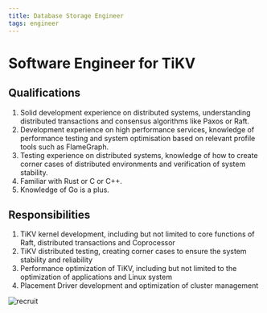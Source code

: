```yaml
---
title: Database Storage Engineer
tags: engineer
---
```


# Software Engineer for TiKV 

## Qualifications

1. Solid development experience on distributed systems, understanding distributed transactions and consensus algorithms like Paxos or Raft.
2. Development experience on high performance services, knowledge of performance testing and system optimisation based on relevant profile tools such as FlameGraph.
3. Testing experience on distributed systems, knowledge of how to create corner cases of distributed environments and verification of system stability.
4. Familiar with Rust or C or C++.
5. Knowledge of Go is a plus.

## Responsibilities

1. TiKV kernel development, including but not limited to core functions of Raft, distributed transactions and Coprocessor
2. TiKV distributed testing, creating corner cases to ensure the system stability and reliability
3. Performance optimization of TiKV, including but not limited to the optimization of applications and Linux system
4. Placement Driver development and optimization of cluster management


![recruit](images/developer.png)


